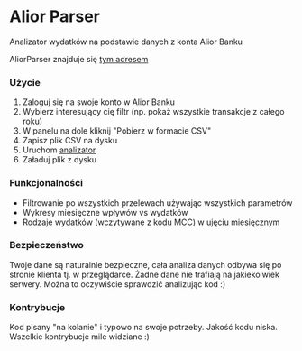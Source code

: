 # Alior Parser

Analizator wydatków na podstawie danych z konta Alior Banku

AliorParser znajduje się [tym adresem](http://szmiglo.github.io/AliorParser/app/index.html)

### Użycie

1. Zaloguj się na swoje konto w Alior Banku
2. Wybierz interesujący cię filtr (np. pokaż wszystkie transakcje z całego roku)
3. W panelu na dole kliknij "Pobierz w formacie CSV"
4. Zapisz plik CSV na dysku
5. Uruchom [analizator](http://szmiglo.github.io/AliorParser/app/index.html)
6. Załaduj plik z dysku

### Funkcjonalności

* Filtrowanie po wszystkich przelewach używając wszystkich parametrów
* Wykresy miesięczne wpływów vs wydatków
* Rodzaje wydatków (wczytywane z kodu MCC) w ujęciu miesięcznym

### Bezpieczeństwo

Twoje dane są naturalnie bezpieczne, cała analiza danych odbywa się po stronie klienta tj. w przeglądarce. Żadne dane nie trafiają na jakiekolwiek serwery. Można to oczywiście sprawdzić analizując kod :)

### Kontrybucje

Kod pisany "na kolanie" i typowo na swoje potrzeby. Jakość kodu niska. Wszelkie kontrybucje mile widziane :)